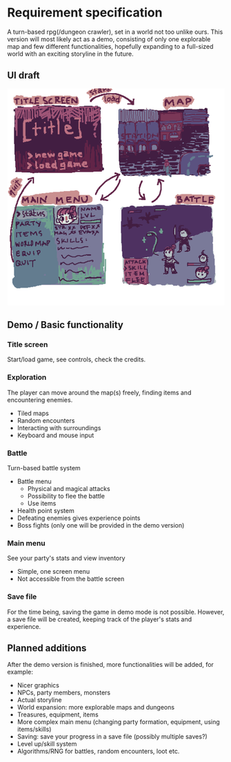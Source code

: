 # Requirement specification

A turn-based rpg(/dungeon crawler), set in a world not too unlike ours. 
This version will most likely act as a demo, consisting of only one explorable map 
and few different functionalities, hopefully expanding to a full-sized world with 
an exciting storyline in the future.

## UI draft

![UI sketch v.1](https://github.com/nuclearkittens/ot-projekti/blob/master/documentation/images/uisketch.png)

## Demo / Basic functionality

### Title screen

Start/load game, see controls, check the credits.

### Exploration

The player can move around the map(s) freely, finding items and encountering enemies.

+ Tiled maps
+ Random encounters
+ Interacting with surroundings
+ Keyboard and mouse input

### Battle

Turn-based battle system

+ Battle menu 
	+ Physical and magical attacks 
	+ Possibility to flee the battle 
	+ Use items
+ Health point system 
+ Defeating enemies gives experience points
+ Boss fights (only one will be provided in the demo version)

### Main menu

See your party's stats and view inventory

+ Simple, one screen menu
+ Not accessible from the battle screen

### Save file

For the time being, saving the game in demo mode is not possible. However, a save file 
will be created, keeping track of the player's stats and experience.

## Planned additions

After the demo version is finished, more functionalities will be added, for example:

+ Nicer graphics
+ NPCs, party members, monsters
+ Actual storyline
+ World expansion: more explorable maps and dungeons
+ Treasures, equipment, items
+ More complex main menu (changing party formation, equipment, using items/skills)
+ Saving: save your progress in a save file (possibly multiple saves?)
+ Level up/skill system
+ Algorithms/RNG for battles, random encounters, loot etc.
